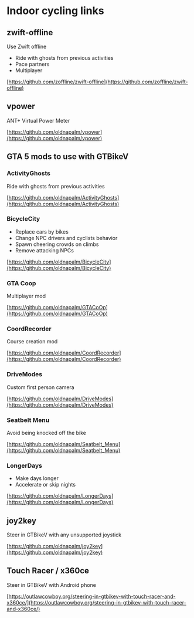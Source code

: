 # Indoor cycling links

## zwift-offline

Use Zwift offline

* Ride with ghosts from previous activities
* Pace partners
* Multiplayer

[https://github.com/zoffline/zwift-offline](https://github.com/zoffline/zwift-offline)

## vpower

ANT+ Virtual Power Meter

[https://github.com/oldnapalm/vpower](https://github.com/oldnapalm/vpower)

## GTA 5 mods to use with GTBikeV

### ActivityGhosts

Ride with ghosts from previous activities

[https://github.com/oldnapalm/ActivityGhosts](https://github.com/oldnapalm/ActivityGhosts)

### BicycleCity

* Replace cars by bikes
* Change NPC drivers and cyclists behavior
* Spawn cheering crowds on climbs
* Remove attacking NPCs

[https://github.com/oldnapalm/BicycleCity](https://github.com/oldnapalm/BicycleCity)

### GTA Coop

Multiplayer mod

[https://github.com/oldnapalm/GTACoOp](https://github.com/oldnapalm/GTACoOp)

### CoordRecorder

Course creation mod

[https://github.com/oldnapalm/CoordRecorder](https://github.com/oldnapalm/CoordRecorder)

### DriveModes

Custom first person camera

[https://github.com/oldnapalm/DriveModes](https://github.com/oldnapalm/DriveModes)

### Seatbelt Menu

Avoid being knocked off the bike

[https://github.com/oldnapalm/Seatbelt_Menu](https://github.com/oldnapalm/Seatbelt_Menu)

### LongerDays

* Make days longer
* Accelerate or skip nights

[https://github.com/oldnapalm/LongerDays](https://github.com/oldnapalm/LongerDays)

## joy2key

Steer in GTBikeV with any unsupported joystick

[https://github.com/oldnapalm/joy2key](https://github.com/oldnapalm/joy2key)

## Touch Racer / x360ce

Steer in GTBikeV with Android phone

[https://outlawcowboy.org/steering-in-gtbikev-with-touch-racer-and-x360ce/](https://outlawcowboy.org/steering-in-gtbikev-with-touch-racer-and-x360ce/)
